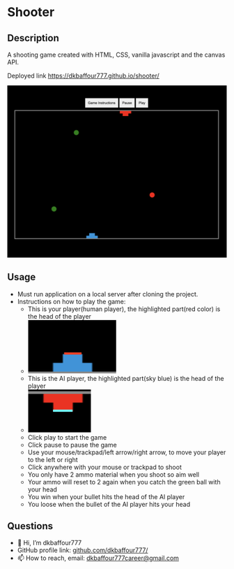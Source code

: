 # Shooter

## Description 

A shooting game created with HTML, CSS, vanilla javascript and the canvas API.

Deployed link  https://dkbaffour777.github.io/shooter/

!['shooter'](assets/images/shooter.png)

    
## Usage 
  - Must run application on a local server after cloning the project. 
  - Instructions on how to play the game:
    - This is your player(human player), the highlighted part(red color) is the head of the player
    - !['human_head'](assets/images/human_player_head.png)
    - This is the AI player, the highlighted part(sky blue) is the head of the player
    - !['ai_player_head'](assets/images/ai_player_head.png)
    - Click play to start the game
    - Click pause to pause the game
    - Use your mouse/trackpad/left arrow/right arrow, to move your player to the left or right
    - Click anywhere with your mouse or trackpad to shoot
    - You only have 2 ammo material when you shoot so aim well
    - Your ammo will reset to 2 again when you catch the green ball with your head
    - You win when your bullet hits the head of the AI player
    - You loose when the bullet of the AI player hits your head

## Questions
  - 👋 Hi, I’m dkbaffour777
  - GitHub profile link: [github.com/dkbaffour777/](https://github.com/dkbaffour777/)
  - 📫 How to reach, email: dkbaffour777career@gmail.com
